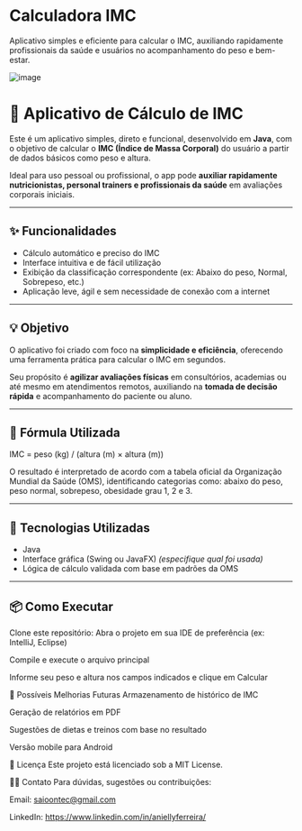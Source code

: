# Calculadora IMC
Aplicativo simples e eficiente para calcular o IMC, auxiliando rapidamente profissionais da saúde e usuários no acompanhamento do peso e bem-estar.


![image](https://github.com/user-attachments/assets/191a3aa4-cb04-4aa4-978c-bd0bc88a484e)

# 📱 Aplicativo de Cálculo de IMC

Este é um aplicativo simples, direto e funcional, desenvolvido em **Java**, com o objetivo de calcular o **IMC (Índice de Massa Corporal)** do usuário a partir de dados básicos como peso e altura.  

Ideal para uso pessoal ou profissional, o app pode **auxiliar rapidamente nutricionistas, personal trainers e profissionais da saúde** em avaliações corporais iniciais.

---

## ✨ Funcionalidades

- Cálculo automático e preciso do IMC
- Interface intuitiva e de fácil utilização
- Exibição da classificação correspondente (ex: Abaixo do peso, Normal, Sobrepeso, etc.)
- Aplicação leve, ágil e sem necessidade de conexão com a internet

---

## 💡 Objetivo

O aplicativo foi criado com foco na **simplicidade e eficiência**, oferecendo uma ferramenta prática para calcular o IMC em segundos.  

Seu propósito é **agilizar avaliações físicas** em consultórios, academias ou até mesmo em atendimentos remotos, auxiliando na **tomada de decisão rápida** e acompanhamento do paciente ou aluno.

---

## 🧮 Fórmula Utilizada

IMC = peso (kg) / (altura (m) × altura (m))


O resultado é interpretado de acordo com a tabela oficial da Organização Mundial da Saúde (OMS), identificando categorias como: abaixo do peso, peso normal, sobrepeso, obesidade grau 1, 2 e 3.

---

## 🚀 Tecnologias Utilizadas

- Java
- Interface gráfica (Swing ou JavaFX) *(especifique qual foi usada)*
- Lógica de cálculo validada com base em padrões da OMS

---

## 📦 Como Executar
Clone este repositório:
Abra o projeto em sua IDE de preferência (ex: IntelliJ, Eclipse)

Compile e execute o arquivo principal

Informe seu peso e altura nos campos indicados e clique em Calcular

🔧 Possíveis Melhorias Futuras
Armazenamento de histórico de IMC

Geração de relatórios em PDF

Sugestões de dietas e treinos com base no resultado

Versão mobile para Android

📄 Licença
Este projeto está licenciado sob a MIT License.

🙋‍♀️ Contato
Para dúvidas, sugestões ou contribuições:

Email: saioontec@gmail.com

LinkedIn: https://www.linkedin.com/in/aniellyferreira/
